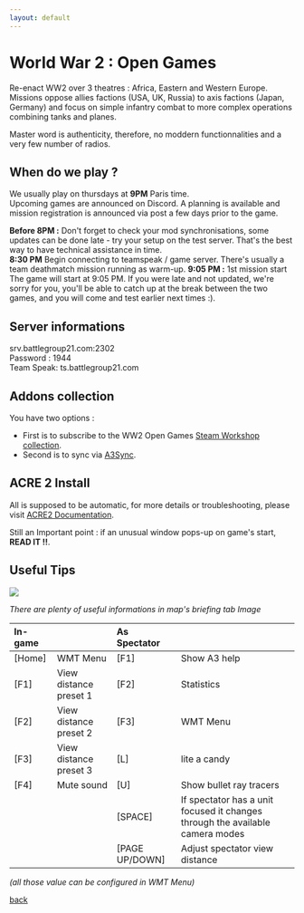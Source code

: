 ```yaml
---
layout: default
---
```


# World War 2 : Open Games

Re-enact WW2 over 3 theatres : Africa, Eastern and Western Europe.
Missions oppose allies factions (USA, UK, Russia) to axis factions (Japan, Germany) and focus on simple infantry combat to more complex operations combining tanks and planes.

Master word is authenticity, therefore, no moddern functionnalities and a very few number of radios.

## When do we play ?
We usually play on thursdays at **9PM** Paris time.  
Upcoming games are announced on Discord. A planning is available and mission registration is announced via post a few days prior to the game.  


**Before 8PM :** Don't forget to check your mod synchronisations, some updates can be done late - try your setup on the test server. That's the best way to have technical assistance in time.  
**8:30 PM** Begin connecting to teamspeak / game server. There's usually a team deathmatch mission running as warm-up.
**9:05 PM :** 1st mission start  
The game will start at 9:05 PM. If you were late and not updated, we're sorry for you, you'll be able to catch up at the break between the two games, and you will come and test earlier next times :).  

## Server informations
srv.battlegroup21.com:2302  
Password : 1944  
Team Speak: ts.battlegroup21.com

## Addons collection
You have two options :
* First is to subscribe to the WW2 Open Games [Steam Workshop collection](https://steamcommunity.com/sharedfiles/filedetails/?id=1430092987).
* Second is to sync via  [A3Sync](A3Sync.md).

## ACRE 2 Install
All is supposed to be automatic, for more details or troubleshooting, please visit [ACRE2 Documentation](http://acre2.idi-systems.com/wiki/user/installation).

Still an Important point : if an unusual window pops-up on game's start, **READ IT !!**.

## Useful Tips
![](http://i.imgur.com/VTZn2eG.png)

*There are plenty of useful informations in map's briefing tab Image*

| In-game|                   | As Spectator |                |
|:--------|:-------------------------|:------|:-------------|  
| [Home] | WMT Menu                 | [F1]  | Show A3 help  |
| [F1]   | View distance preset 1   | [F2]  | Statistics  |
| [F2]   | View distance preset 2   | [F3]  | WMT Menu  |
| [F3]   | View distance preset 3   | [L]   | lite a candy  |
| [F4]   | Mute sound               | [U]   | Show bullet ray tracers  |
|    |                | [SPACE]   | If spectator has a unit focused it changes through the available camera modes  |
|    |                | [PAGE UP/DOWN]   | Adjust spectator view distance  |

*(all those value can be configured in WMT Menu)*


[back](./)
